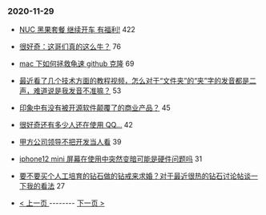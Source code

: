 ### 2020-11-29 
- [NUC 黑果套餐 继续开车 有福利!](https://www.v2ex.com/t/730296) 422
- [很好奇：这哥们真的这么牛？](https://www.v2ex.com/t/730271) 76
- [mac 下如何拯救龟速 github 克隆](https://www.v2ex.com/t/730171) 69
- [最近看了几个技术方面的教程视频，怎么对于“文件夹”的“夹”字的发音都是二声，难道说是我发音不准嘛？](https://www.v2ex.com/t/730288) 53
- [印象中有没有被开源软件颠覆了的商业产品？](https://www.v2ex.com/t/730299) 45
- [很好奇还有多少人还在使用 QQ…](https://www.v2ex.com/t/730336) 42
- [甲方公司领导不把开发当人看](https://www.v2ex.com/t/730220) 39
- [iphone12 mini 屏幕在使用中突然变暗可能是硬件问题吗](https://www.v2ex.com/t/730219) 31
- [要不要买个人工培育的钻石做的钻戒来求婚？对于最近很热的钻石讨论帖谈一下我的看法](https://www.v2ex.com/t/730253) 27 

- [ < 上一页 ](https://github.com/able8/v2ex-hot-record/blob/master/2020-11-28.md) -------- [ 下一页 > ](https://github.com/able8/v2ex-hot-record/blob/master/2020-11-30.md)